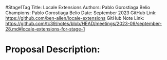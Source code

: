 #Stage1Tag
Title: Locale Extensions
Authors: Pablo Gorostiaga Belio
Champions: Pablo Gorostiaga Belio
Date: September 2023
GitHub Link: https://github.com/ben-allen/locale-extensions
GitHub Note Link: https://github.com/tc39/notes/blob/HEAD/meetings/2023-09/september-28.md#locale-extensions-for-stage-1

# Proposal Description:
